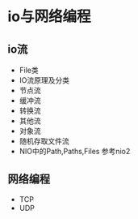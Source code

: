 # io与网络编程

## io流
* File类
* IO流原理及分类
* 节点流
* 缓冲流
* 转换流
* 其他流
* 对象流
* 随机存取文件流
* NIO中的Path,Paths,Files 参考nio2

## 网络编程
* TCP
* UDP